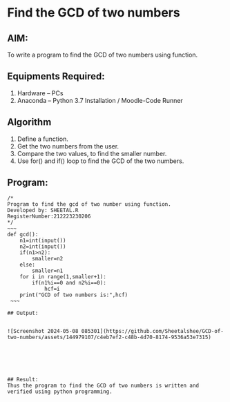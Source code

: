 # Find the GCD of two numbers

## AIM:
To write a program to find the GCD of two numbers using function.

## Equipments Required:
1. Hardware – PCs
2. Anaconda – Python 3.7 Installation / Moodle-Code Runner

## Algorithm
1. Define a function.
2. Get the two numbers from the user.
3. Compare the two values, to find the smaller number.
4. Use for() and if() loop to find the GCD of the two numbers.

## Program:
```
/*
Program to find the gcd of two number using function.
Developed by: SHEETAL.R
RegisterNumber:212223230206
*/
~~~
def gcd():
    n1=int(input())
    n2=int(input())
    if(n1>n2):
        smaller=n2
    else:
        smaller=n1
    for i in range(1,smaller+1):
        if(n1%i==0 and n2%i==0):
            hcf=i
    print("GCD of two numbers is:",hcf)
 ~~~

## Output:


![Screenshot 2024-05-08 085301](https://github.com/Sheetalshee/GCD-of-two-numbers/assets/144979107/c4eb7ef2-c48b-4d70-8174-9536a53e7315)






## Result:
Thus the program to find the GCD of two numbers is written and verified using python programming.
